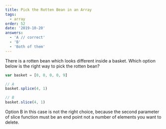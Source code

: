 ```yaml
---
title: Pick the Rotten Bean in an Array
tags:
  - array
order: 52
date: '2019-10-20'
answers: 
  - 'A // correct'
  - 'B'
  - 'Both of them'
---
```


There is a rotten bean which looks different inside a basket.
Which option below is the right way to pick the rotten bean?

```javascript
var basket = [0, 0, 0, 0, 9]

// A 
basket.splice(4, 1)

// B
basket.slice(4, 1)

```



<!-- explanation -->

Option B in this case is not the right choice, because the second parameter of slice function must be an end point not a number of elements you want to delete.
